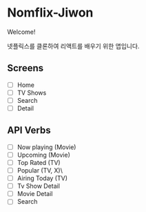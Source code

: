 # Nomflix-Jiwon

Welcome!

넷플릭스를 클론하여 리액트를 배우기 위한 앱입니다.

## Screens

 - [ ] Home
 - [ ] TV Shows
 - [ ] Search
 - [ ] Detail
 
 ## API Verbs

 - [ ] Now playing (Movie)
 - [ ] Upcoming (Movie)
 - [ ] Top Rated (TV)
 - [ ] Popular (TV, X)\
 - [ ] Airing Today (TV)
 - [ ] Tv Show Detail
 - [ ] Movie Detail
 - [ ] Search